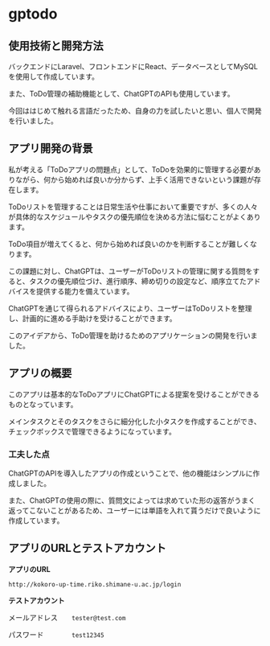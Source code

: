 
# gptodo

## 使用技術と開発方法

バックエンドにLaravel、フロントエンドにReact、データベースとしてMySQLを使用して作成しています。

また、ToDo管理の補助機能として、ChatGPTのAPIも使用しています。

今回ははじめて触れる言語だったため、自身の力を試したいと思い、個人で開発を行いました。

## アプリ開発の背景

私が考える「ToDoアプリの問題点」として、ToDoを効果的に管理する必要がありながら、何から始めれば良いか分からず、上手く活用できないという課題が存在します。
 
ToDoリストを管理することは日常生活や仕事において重要ですが、多くの人々が具体的なスケジュールやタスクの優先順位を決める方法に悩むことがよくあります。
 
ToDo項目が増えてくると、何から始めれば良いのかを判断することが難しくなります。
 
この課題に対し、ChatGPTは、ユーザーがToDoリストの管理に関する質問をすると、タスクの優先順位づけ、進行順序、締め切りの設定など、順序立てたアドバイスを提供する能力を備えています。
 
ChatGPTを通じて得られるアドバイスにより、ユーザーはToDoリストを整理し、計画的に進める手助けを受けることができます。
 
このアイデアから、ToDo管理を助けるためのアプリケーションの開発を行いました。

## アプリの概要

このアプリは基本的なToDoアプリにChatGPTによる提案を受けることができるものとなっています。
 
メインタスクとそのタスクをさらに細分化した小タスクを作成することができ、チェックボックスで管理できるようになっています。

### 工夫した点

ChatGPTのAPIを導入したアプリの作成ということで、他の機能はシンプルに作成しました。
 
また、ChatGPTの使用の際に、質問文によっては求めていた形の返答がうまく返ってこないことがあるため、ユーザーには単語を入れて貰うだけで良いように作成しています。

## アプリのURLとテストアカウント

**アプリのURL**

`http://kokoro-up-time.riko.shimane-u.ac.jp/login`

**テストアカウント**

メールアドレス　　`tester@test.com`

パスワード　　　　`test12345`

